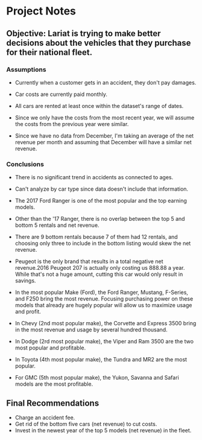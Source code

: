 # Project Notes #

## Objective: Lariat is trying to make better decisions about the vehicles that they purchase for their national fleet.


### Assumptions
* Currently when a customer gets in an accident, they don't pay damages.

* Car costs are currently paid monthly.

* All cars are rented at least once within the dataset's range of dates.

* Since we only have the costs from the most recent year, we will assume the costs from the previous year were similar.

* Since we have no data from December, I'm taking an average of the net revenue per month and assuming that December will have a similar net revenue.

### Conclusions
* There is no significant trend in accidents as connected to ages.

* Can't analyze by car type since data doesn't include that information.

* The 2017 Ford Ranger is one of the most popular and the top earning models.

* Other than the '17 Ranger, there is no overlap between the top 5 and bottom 5 rentals and net revenue.

* There are 9 bottom rentals because 7 of them had 12 rentals, and choosing only three to include in the bottom listing would skew the net revenue.

* Peugeot is the only brand that results in a total negative net revenue.2016 Peugeot 207 is actually only costing us 888.88 a year. While that's not a huge amount, cutting this car would only result in savings.

* In the most popular Make (Ford), the Ford Ranger, Mustang, F-Series, and F250 bring the most revenue. Focusing purchasing power on these models that already are hugely popular will allow us to maximize usage and profit.

* In Chevy (2nd most popular make), the Corvette and Express 3500 bring in the most revenue and usage by several hundred thousand.

* In Dodge (2rd most popular make), the Viper and Ram 3500 are the two most popular and profitable.

* In Toyota (4th most popular make), the Tundra and MR2 are the most popular.

* For GMC (5th most popular make), the Yukon, Savanna and Safari models are the most profitable.

## Final Recommendations

* Charge an accident fee.
* Get rid of the bottom five cars (net revenue) to cut costs.
* Invest in the newest year of the top 5 models (net revenue) in the fleet.
